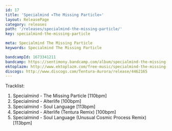 ```yaml
---
id: 17
title: 'Specialmind «The Missing Particle»'
layout: ReleasePage
category: releases
path: '/releases/specialmind-the-missing-particle/'
key: specialmind-the-missing-particle

meta: Specialmind The Missing Particle
keywords: Specialmind The Missing Particle

bandcampId: 1673341211
bandcamp: https://sentimony.bandcamp.com/album/specialmind-the-missing-particle
ektoplazm: http://www.ektoplazm.com/free-music/specialmind-the-missing-particle
discogs: http://www.discogs.com/Tentura-Aurora/release/4462165
---
```


Tracklist:

01. Specialmind - The Missing Particle [110bpm]
02. Specialmind - Alterlife [100bpm]
03. Specialmind - Soul Language [113bpm]
04. Specialmind - Alterlife (Tentura Remix) [100bpm]
05. Specialmind - Soul Language (Unusual Cosmic Process Remix) [113bpm]
